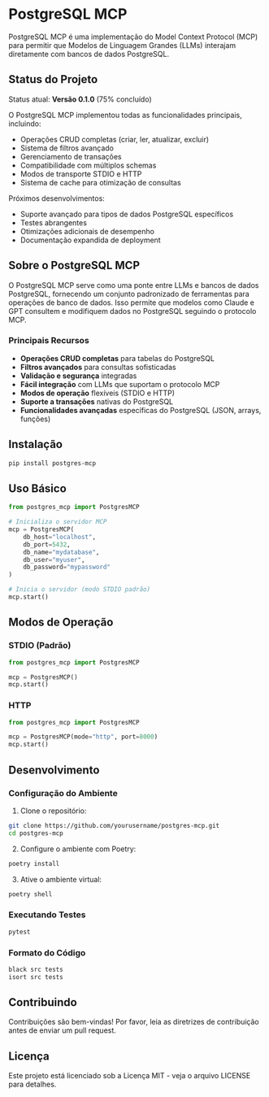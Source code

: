 # PostgreSQL MCP

PostgreSQL MCP é uma implementação do Model Context Protocol (MCP) para permitir que Modelos de Linguagem Grandes (LLMs) interajam diretamente com bancos de dados PostgreSQL.

## Status do Projeto

Status atual: **Versão 0.1.0** (75% concluído)

O PostgreSQL MCP implementou todas as funcionalidades principais, incluindo:
- Operações CRUD completas (criar, ler, atualizar, excluir)
- Sistema de filtros avançado
- Gerenciamento de transações
- Compatibilidade com múltiplos schemas
- Modos de transporte STDIO e HTTP
- Sistema de cache para otimização de consultas

Próximos desenvolvimentos:
- Suporte avançado para tipos de dados PostgreSQL específicos
- Testes abrangentes
- Otimizações adicionais de desempenho
- Documentação expandida de deployment

## Sobre o PostgreSQL MCP

O PostgreSQL MCP serve como uma ponte entre LLMs e bancos de dados PostgreSQL, fornecendo um conjunto padronizado de ferramentas para operações de banco de dados. Isso permite que modelos como Claude e GPT consultem e modifiquem dados no PostgreSQL seguindo o protocolo MCP.

### Principais Recursos

- **Operações CRUD completas** para tabelas do PostgreSQL
- **Filtros avançados** para consultas sofisticadas
- **Validação e segurança** integradas
- **Fácil integração** com LLMs que suportam o protocolo MCP
- **Modos de operação** flexíveis (STDIO e HTTP)
- **Suporte a transações** nativas do PostgreSQL
- **Funcionalidades avançadas** específicas do PostgreSQL (JSON, arrays, funções)

## Instalação

```bash
pip install postgres-mcp
```

## Uso Básico

```python
from postgres_mcp import PostgresMCP

# Inicializa o servidor MCP
mcp = PostgresMCP(
    db_host="localhost",
    db_port=5432,
    db_name="mydatabase",
    db_user="myuser",
    db_password="mypassword"
)

# Inicia o servidor (modo STDIO padrão)
mcp.start()
```

## Modos de Operação

### STDIO (Padrão)

```python
from postgres_mcp import PostgresMCP

mcp = PostgresMCP()
mcp.start()
```

### HTTP

```python
from postgres_mcp import PostgresMCP

mcp = PostgresMCP(mode="http", port=8000)
mcp.start()
```

## Desenvolvimento

### Configuração do Ambiente

1. Clone o repositório:
```bash
git clone https://github.com/yourusername/postgres-mcp.git
cd postgres-mcp
```

2. Configure o ambiente com Poetry:
```bash
poetry install
```

3. Ative o ambiente virtual:
```bash
poetry shell
```

### Executando Testes

```bash
pytest
```

### Formato do Código

```bash
black src tests
isort src tests
```

## Contribuindo

Contribuições são bem-vindas! Por favor, leia as diretrizes de contribuição antes de enviar um pull request.

## Licença

Este projeto está licenciado sob a Licença MIT - veja o arquivo LICENSE para detalhes. 